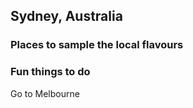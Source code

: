 ## Sydney, Australia

### Places to sample the local flavours

### Fun things to do
Go to Melbourne

